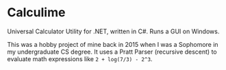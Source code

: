Calculime
=========

Universal Calculator Utility for .NET, written in C#. Runs a GUI on Windows.

This was a hobby project of mine back in 2015 when I was a Sophomore in my undergraduate CS degree. It uses a Pratt Parser (recursive descent) to evaluate math expressions like `2 + log(7/3) - 2^3`.
